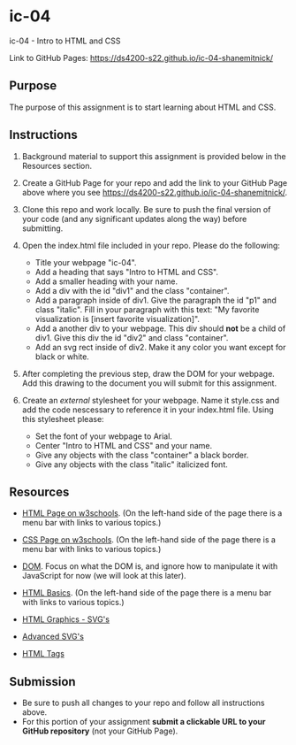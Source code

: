 # ic-04
ic-04 - Intro to HTML and CSS

Link to GitHub Pages: https://ds4200-s22.github.io/ic-04-shanemitnick/

## Purpose

The purpose of this assignment is to start learning about HTML and CSS.  

## Instructions

1. Background material to support this assignment is provided below in the Resources section.  

1. Create a GitHub Page for your repo and add the link to your GitHub Page above where you see https://ds4200-s22.github.io/ic-04-shanemitnick/.

1. Clone this repo and work locally. Be sure to push the final version of your code (and any significant updates along the way) before submitting.

1. Open the index.html file included in your repo. Please do the following:
   - Title your webpage "ic-04".
   - Add a heading that says "Intro to HTML and CSS".
   - Add a smaller heading with your name.
   - Add a div with the id "div1" and the class "container".
   - Add a paragraph inside of div1. Give the paragraph the id "p1" and class "italic". Fill in your paragraph with this text: "My favorite visualization is [insert favorite visualization]".  
   - Add a another div to your webpage. This div should **not** be a child of div1. Give this div the id "div2" and class "container".
   - Add an svg rect inside of div2. Make it any color you want except for black or white.

1. After completing the previous step, draw the DOM for your webpage. Add this drawing to the document you will submit for this assignment.

1. Create an *external* stylesheet for your webpage. Name it style.css and add the code nescessary to reference it in your index.html file. Using this stylesheet please:
   - Set the font of your webpage to Arial.
   - Center "Intro to HTML and CSS" and your name.
   - Give any objects with the class "container" a black border.
   - Give any objects with the class "italic" italicized font.

## Resources

* [HTML Page on w3schools](https://www.w3schools.com/html/default.asp). (On the left-hand side of the page there is a menu bar with links to various topics.)

* [CSS Page on w3schools](https://www.w3schools.com/css/default.asp). (On the left-hand side of the page there is a menu bar with links to various topics.)

* [DOM](https://www.geeksforgeeks.org/dom-document-object-model/). Focus on what the DOM is, and ignore how to manipulate it with JavaScript for now (we will look at this later).


* [HTML Basics](https://www.geeksforgeeks.org/html-introduction/?ref=lbp). (On the left-hand side of the page there is a menu bar with links to various topics.)

* [HTML Graphics - SVG's](https://www.geeksforgeeks.org/html-svg-basics/?ref=lbp)

* [Advanced SVG's](https://learn-the-web.algonquindesign.ca/topics/advanced-svg/)

* [HTML Tags](https://www.geeksforgeeks.org/html-tags-complete-reference/?ref=lbp)

## Submission

* Be sure to push all changes to your repo and follow all instructions above.
* For this portion of your assignment **submit a clickable URL to your GitHub repository** (not your GitHub Page).  
